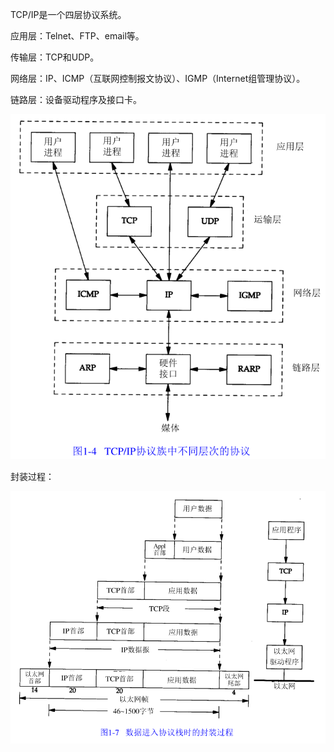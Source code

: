 TCP/IP是一个四层协议系统。

应用层：Telnet、FTP、email等。

传输层：TCP和UDP。

网络层：IP、ICMP（互联网控制报文协议）、IGMP（Internet组管理协议）。

链路层：设备驱动程序及接口卡。

![image-20210415161512984](概述.assets/image-20210415161512984.png)

封装过程：

![image-20210415162846164](概述.assets/image-20210415162846164.png)